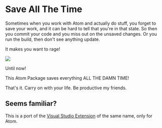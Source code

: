 # Save All The Time

Sometimes when you work with Atom and actually do stuff, you forget to save
your work, and it can be hard to tell that you're in that state. So then you
commit your code and you miss out on the unsaved changes. Or you run the
build, then don't see anything update.

It makes you want to rage!

![](http://f.cl.ly/items/1M1F1W0z1N3E033k111c/fuuuu-rage-guy1.png#png)

Until now!

This Atom Package saves everything ALL THE DAMN TIME!

That's it. Carry on with your life. Be productive my friends.

## Seems familiar?

This is a port of the [Visual Studio
Extension](https://github.com/paulcbetts/SaveAllTheTime) of the same name,
only for Atom.

